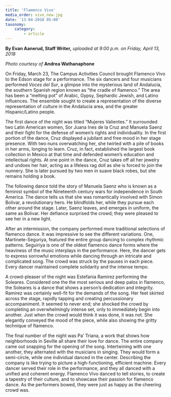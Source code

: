 ```yaml
---
title: 'Flamenco Vivo'
media_order: vivo_new.jpg
date: '13-04-2018 05:00'
taxonomy:
    category:
        - article
---
```


**By Evan Aanerud, Staff Writer,** _uploaded at 9:00 p.m. on Friday, April 13, 2018_

_Photo courtesy of_ **Andrea Wathanaphone**

On Friday, March 23, The Campus Activities Council brought Flamenco Vivo to the Edson stage for a performance. The six dancers and four musicians performed _Voces del Sur_, a glimpse into the mysterious land of Andalucia, the southern Spanish region known as “the cradle of flamenco.” The area has been a “melting pot” of Arabic, Gypsy, Sephardic Jewish, and Latino influences. The ensemble sought to create a representation of the diverse representation of culture in the Andalucia area, and the greater Hispanic/Latino people. 

The first dance of the night was titled “Mujeres Valientes.” It surrounded two Latin American women, Sor Juana Ines de la Cruz and Manuela Saenz and their fight for the defense of women’s rights and individuality. In the first portion of the dance, Cruz displayed a jubilant and free mood in her stage presence. With two nuns overwatching her, she twirled with a pile of books in her arms, longing to learn. Cruz, in fact, established the largest book collection in Mexico at that time and defended women’s education and intellectual rights. At one point in the dance, Cruz takes off all her jewelry and undoes her hair, acting as a lifeless rag doll as she is forced to join the nunnery. She is later pursued by two men in suave black robes, but she remains holding a book. 

The following dance told the story of Manuela Saenz who is known as a feminist symbol of the Nineteenth century wars for independence in South America. The dance tells us that she was romantically involved with Simon Bolivar, a revolutionary hero. He blindfolds her, while they pursue each other around the stage. Later, Saenz leaves, and emerges in uniform, the same as Bolivar. Her defiance surprised the crowd; they were pleased to see her in a new light. 

After an intermission, the company performed more traditional selections of flamenco dance. It was impressive to see the different variations. One, Martinete-Seguriya, featured the entire group dancing to complex rhythmic patterns. Seguiriya is one of the oldest flamenco dance forms where the heaviness of the music interplays in the performance. Here, the dancer gets to express sorrowful emotions while dancing through an intricate and complicated song. The crowd was struck by the pauses in each piece. Every dancer maintained complete solidarity and the intense tempo. 

A crowd-pleaser of the night was Estefania Ramirez performing the Soleares. Considered one the the most serious and deep palos in flamenco, the Soleares is a dance that shows a person’s dedication and integrity. Ramirez was certainly well-fit for the demands of the song. Her feet skirted across the stage, rapidly tapping and creating percussionary accompaniment. It seemed to never end; she shocked the crowd by completing an overwhelmingly intense set, only to immediately begin into another. Just when the crowd would think it was done, it was not. She elegantly conveyed the mood of the piece, while also showing the gritty technique of flamenco. 

The final number of the night was Pa’ Triana, a work that shows how neighborhoods in Seville all share their love for dance. The entire company came out snapping for the opening of the song. Intertwining with one another, they alternated with the musicians in singing. They would form a semi-circle, while one individual danced in the center. Describing the company is like trying to picture a high-functioning, efficient machine. Every dancer served their role in the performance, and they all danced with a unified and coherent energy. Flamenco Vivo danced to tell stories, to create a tapestry of their culture, and to showcase their passion for flamenco dance. As the performers bowed, they were just as happy as the cheering crowd was. 



